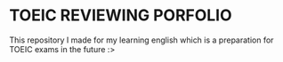 # TOEIC REVIEWING PORFOLIO
This repository I made for my learning english which is a preparation for TOEIC exams in the future :>
